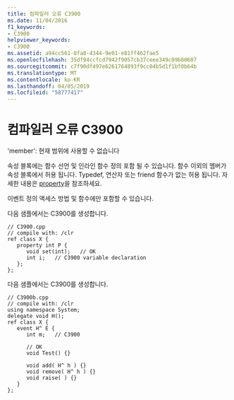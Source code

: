```yaml
---
title: 컴파일러 오류 C3900
ms.date: 11/04/2016
f1_keywords:
- C3900
helpviewer_keywords:
- C3900
ms.assetid: a94cc561-8fa8-4344-9e01-e81ff462fae5
ms.openlocfilehash: 35df94ccfcd7942f9057cb37ceee349c09b80607
ms.sourcegitcommit: c7f90df497e6261764893f9cc04b5d1f1bf0b64b
ms.translationtype: MT
ms.contentlocale: ko-KR
ms.lasthandoff: 04/05/2019
ms.locfileid: "58777417"
---
```

# <a name="compiler-error-c3900"></a>컴파일러 오류 C3900

'member': 현재 범위에 사용할 수 없습니다

속성 블록에는 함수 선언 및 인라인 함수 정의 포함 될 수 있습니다. 함수 이외의 멤버가 속성 블록에서 허용 됩니다. Typedef, 연산자 또는 friend 함수가 없는 허용 됩니다. 자세한 내용은 [property](../../extensions/property-cpp-component-extensions.md)을 참조하세요.

이벤트 정의 액세스 방법 및 함수에만 포함할 수 있습니다.

다음 샘플에서는 C3900를 생성합니다.

```
// C3900.cpp
// compile with: /clr
ref class X {
   property int P {
      void set(int);   // OK
      int i;   // C3900 variable declaration
   };
};
```

다음 샘플에서는 C3900를 생성합니다.

```
// C3900b.cpp
// compile with: /clr
using namespace System;
delegate void H();
ref class X {
   event H^ E {
      int m;   // C3900

      // OK
      void Test() {}

      void add( H^ h ) {}
      void remove( H^ h ) {}
      void raise( ) {}
   }
};
```